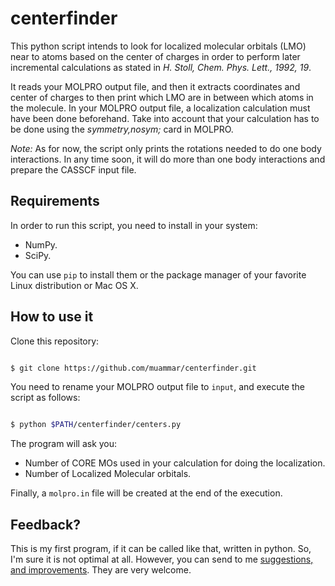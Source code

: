 centerfinder
============

This python script intends to look for localized molecular orbitals (LMO) near
to atoms based on the center of charges in order to perform later incremental
calculations as stated in _H. Stoll, Chem. Phys. Lett., 1992, 19_.

It reads your MOLPRO output file, and then it extracts coordinates and center
of charges to then print which LMO are in between which atoms in the molecule.
In your MOLPRO output file, a localization calculation must have been done
beforehand. Take into account that your calculation has to be done using the
*symmetry,nosym;* card in MOLPRO.

*Note:* As for now, the script only prints the rotations needed to do one body
interactions. In any time soon, it will do more than one body interactions and
prepare the CASSCF input file.

## Requirements

In order to run this script, you need to install in your system:

- NumPy.
- SciPy.

You can use `pip` to install them or the package manager of your favorite Linux
distribution or Mac OS X.

## How to use it

Clone this repository:

```bash

$ git clone https://github.com/muammar/centerfinder.git

```

You need to rename your MOLPRO output file to `input`, and execute the script
as follows:

```bash

$ python $PATH/centerfinder/centers.py

```

The program will ask you:

- Number of CORE MOs used in your calculation for doing the localization.
- Number of Localized Molecular orbitals.

Finally, a `molpro.in` file will be created at the end of the execution.

## Feedback?

This is my first program, if it can be called like that, written in python. So,
I'm sure it is not optimal at all. However, you can send to me
[suggestions, and improvements](https://github.com/muammar/centerfinder/issues).
They are very welcome.
